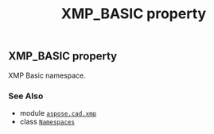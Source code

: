 ﻿---
title: XMP_BASIC property
second_title: Aspose.CAD for Python via .NET API References
description: 
type: docs
weight: 80
url: /python-net/aspose.cad.xmp/namespaces/xmp_basic/
is_root: false
---

## XMP_BASIC property


XMP Basic namespace.

### See Also
* module [`aspose.cad.xmp`](../../)
* class [`Namespaces`](/cad/python-net/aspose.cad.xmp/namespaces)
